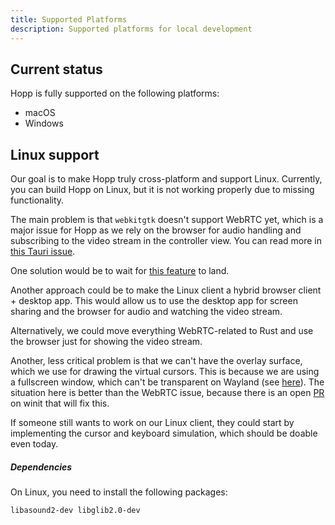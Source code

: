 ```yaml
---
title: Supported Platforms
description: Supported platforms for local development
---
```


## Current status

Hopp is fully supported on the following platforms:

- macOS
- Windows

## Linux support

Our goal is to make Hopp truly cross-platform and support Linux. Currently, you can build Hopp
on Linux, but it is not working properly due to missing functionality.

The main problem is that `webkitgtk` doesn't support WebRTC yet, which is a major issue for Hopp
as we rely on the browser for audio handling and subscribing to the video stream in the controller view.
You can read more in [this Tauri issue](https://github.com/tauri-apps/tauri/issues/13143).

One solution would be to wait for [this feature](https://github.com/tauri-apps/wry/issues/1064#issuecomment-2219332720) to land.

Another approach could be to make the Linux client a hybrid browser client + desktop app. This would allow us to use the desktop app for screen sharing and the browser for audio and watching the video stream.

Alternatively, we could move everything WebRTC-related to Rust and use the browser just for showing the video stream.

Another, less critical problem is that we can't have the overlay surface, which we use for
drawing the virtual cursors. This is because we are using a fullscreen window, which can't be
transparent on Wayland (see [here](https://gitlab.freedesktop.org/wayland/wayland-protocols/-/issues/116)). The situation here is better than the WebRTC issue, because there is an open
[PR](https://github.com/rust-windowing/winit/pull/4044) on winit that will fix this.

If someone still wants to work on our Linux client, they could start by implementing the
cursor and keyboard simulation, which should be doable even today.

##### Dependencies

On Linux, you need to install the following packages:

```
libasound2-dev libglib2.0-dev
```
